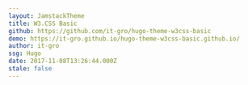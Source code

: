 ```yaml
---
layout: JamstackTheme
title: W3.CSS Basic
github: https://github.com/it-gro/hugo-theme-w3css-basic
demo: https://it-gro.github.io/hugo-theme-w3css-basic.github.io/
author: it-gro
ssg: Hugo
date: 2017-11-08T13:26:44.000Z
stale: false
---
```

